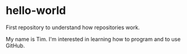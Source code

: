 # hello-world
First repository to understand how repositories work.

My name is Tim. I'm interested in learning how to program and to use GitHub.
